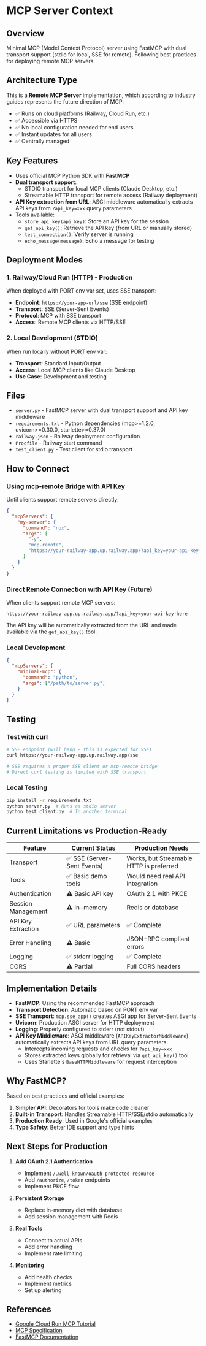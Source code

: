 # MCP Server Context

## Overview
Minimal MCP (Model Context Protocol) server using FastMCP with dual transport support (stdio for local, SSE for remote). Following best practices for deploying remote MCP servers.

## Architecture Type
This is a **Remote MCP Server** implementation, which according to industry guides represents the future direction of MCP:
- ✅ Runs on cloud platforms (Railway, Cloud Run, etc.)
- ✅ Accessible via HTTPS
- ✅ No local configuration needed for end users
- ✅ Instant updates for all users
- ✅ Centrally managed

## Key Features
- Uses official MCP Python SDK with **FastMCP**
- **Dual transport support**:
  - STDIO transport for local MCP clients (Claude Desktop, etc.)
  - Streamable HTTP transport for remote access (Railway deployment)
- **API Key extraction from URL**: ASGI middleware automatically extracts API keys from `?api_key=xxx` query parameters
- Tools available:
  - `store_api_key(api_key)`: Store an API key for the session
  - `get_api_key()`: Retrieve the API key (from URL or manually stored)
  - `test_connection()`: Verify server is running
  - `echo_message(message)`: Echo a message for testing

## Deployment Modes

### 1. Railway/Cloud Run (HTTP) - Production
When deployed with PORT env var set, uses SSE transport:
- **Endpoint**: `https://your-app-url/sse` (SSE endpoint)
- **Transport**: SSE (Server-Sent Events)
- **Protocol**: MCP with SSE transport
- **Access**: Remote MCP clients via HTTP/SSE

### 2. Local Development (STDIO)
When run locally without PORT env var:
- **Transport**: Standard Input/Output
- **Access**: Local MCP clients like Claude Desktop
- **Use Case**: Development and testing

## Files
- `server.py` - FastMCP server with dual transport support and API key middleware
- `requirements.txt` - Python dependencies (mcp>=1.2.0, uvicorn>=0.30.0, starlette>=0.37.0)
- `railway.json` - Railway deployment configuration
- `Procfile` - Railway start command
- `test_client.py` - Test client for stdio transport

## How to Connect

### Using mcp-remote Bridge with API Key
Until clients support remote servers directly:
```json
{
  "mcpServers": {
    "my-server": {
      "command": "npx",
      "args": [
        "-y",
        "mcp-remote",
        "https://your-railway-app.up.railway.app/?api_key=your-api-key-here"
      ]
    }
  }
}
```

### Direct Remote Connection with API Key (Future)
When clients support remote MCP servers:
```
https://your-railway-app.up.railway.app/?api_key=your-api-key-here
```

The API key will be automatically extracted from the URL and made available via the `get_api_key()` tool.

### Local Development
```json
{
  "mcpServers": {
    "minimal-mcp": {
      "command": "python",
      "args": ["/path/to/server.py"]
    }
  }
}
```

## Testing

### Test with curl
```bash
# SSE endpoint (will hang - this is expected for SSE)
curl https://your-railway-app.up.railway.app/sse

# SSE requires a proper SSE client or mcp-remote bridge
# Direct curl testing is limited with SSE transport
```

### Local Testing
```bash
pip install -r requirements.txt
python server.py  # Runs as stdio server
python test_client.py  # In another terminal
```

## Current Limitations vs Production-Ready

| Feature | Current Status | Production Needs |
|---------|---------------|------------------|
| Transport | ✅ SSE (Server-Sent Events) | Works, but Streamable HTTP is preferred |
| Tools | ✅ Basic demo tools | Would need real API integration |
| Authentication | ⚠️ Basic API key | OAuth 2.1 with PKCE |
| Session Management | ⚠️ In-memory | Redis or database |
| API Key Extraction | ✅ URL parameters | ✅ Complete |
| Error Handling | ⚠️ Basic | JSON-RPC compliant errors |
| Logging | ✅ stderr logging | ✅ Complete |
| CORS | ⚠️ Partial | Full CORS headers |

## Implementation Details
- **FastMCP**: Using the recommended FastMCP approach
- **Transport Detection**: Automatic based on PORT env var
- **SSE Transport**: `mcp.sse_app()` creates ASGI app for Server-Sent Events
- **Uvicorn**: Production ASGI server for HTTP deployment
- **Logging**: Properly configured to stderr (not stdout)
- **API Key Middleware**: ASGI middleware (`APIKeyExtractorMiddleware`) automatically extracts API keys from URL query parameters
  - Intercepts incoming requests and checks for `?api_key=xxx`
  - Stores extracted keys globally for retrieval via `get_api_key()` tool
  - Uses Starlette's `BaseHTTPMiddleware` for request interception

## Why FastMCP?
Based on best practices and official examples:
1. **Simpler API**: Decorators for tools make code cleaner
2. **Built-in Transport**: Handles Streamable HTTP/SSE/stdio automatically
3. **Production Ready**: Used in Google's official examples
4. **Type Safety**: Better IDE support and type hints

## Next Steps for Production

1. **Add OAuth 2.1 Authentication**
   - Implement `/.well-known/oauth-protected-resource`
   - Add `/authorize`, `/token` endpoints
   - Implement PKCE flow

2. **Persistent Storage**
   - Replace in-memory dict with database
   - Add session management with Redis

3. **Real Tools**
   - Connect to actual APIs
   - Add error handling
   - Implement rate limiting

4. **Monitoring**
   - Add health checks
   - Implement metrics
   - Set up alerting

## References
- [Google Cloud Run MCP Tutorial](https://cloud.google.com/run/docs/tutorials/deploy-remote-mcp-server)
- [MCP Specification](https://modelcontextprotocol.org)
- [FastMCP Documentation](https://github.com/modelcontextprotocol/python-sdk)